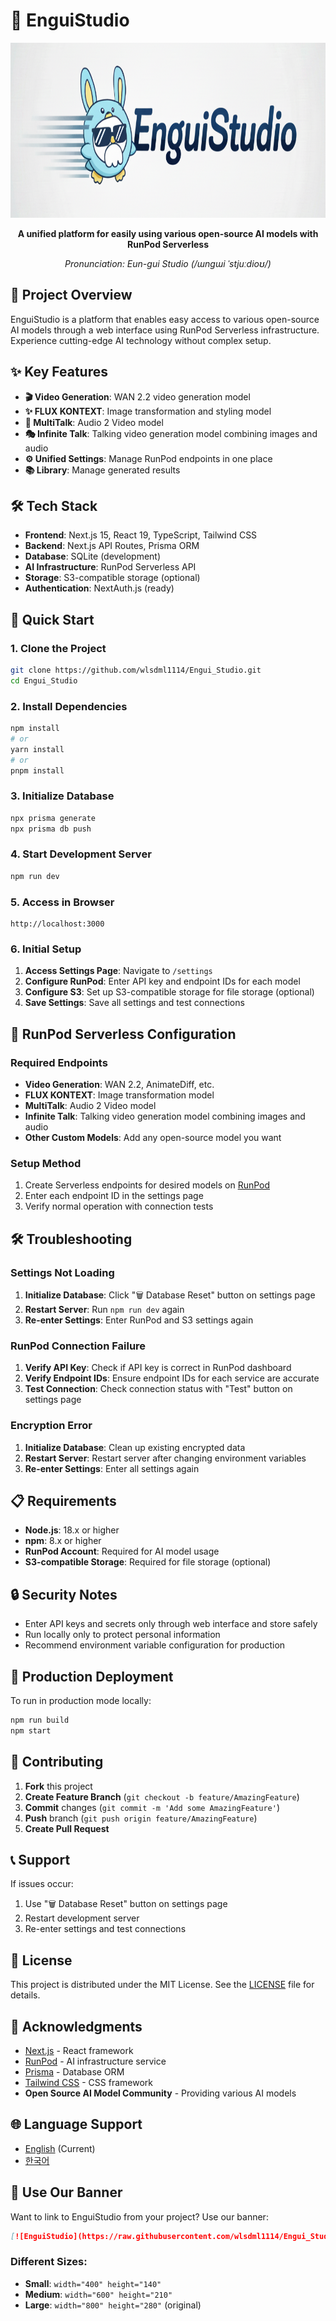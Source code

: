 # 🚀 EnguiStudio

<div align="center">
  <img src="assets/banner.png" alt="EnguiStudio Banner" width="800" height="280">
  
  **A unified platform for easily using various open-source AI models with RunPod Serverless**
  
  *Pronunciation: Eun-gui Studio (/ɯnɡɯi ˈstjuːdioʊ/)*
</div>

## 🎯 Project Overview

EnguiStudio is a platform that enables easy access to various open-source AI models through a web interface using RunPod Serverless infrastructure. Experience cutting-edge AI technology without complex setup.

## ✨ Key Features

- **🎬 Video Generation**: WAN 2.2 video generation model
- **✨ FLUX KONTEXT**: Image transformation and styling model
- **🎤 MultiTalk**: Audio 2 Video model
- **🎭 Infinite Talk**: Talking video generation model combining images and audio
- **⚙️ Unified Settings**: Manage RunPod endpoints in one place
- **📚 Library**: Manage generated results

## 🛠️ Tech Stack

- **Frontend**: Next.js 15, React 19, TypeScript, Tailwind CSS
- **Backend**: Next.js API Routes, Prisma ORM
- **Database**: SQLite (development)
- **AI Infrastructure**: RunPod Serverless API
- **Storage**: S3-compatible storage (optional)
- **Authentication**: NextAuth.js (ready)

## 🚀 Quick Start

### 1. Clone the Project
```bash
git clone https://github.com/wlsdml1114/Engui_Studio.git
cd Engui_Studio
```

### 2. Install Dependencies
```bash
npm install
# or
yarn install
# or
pnpm install
```

### 3. Initialize Database
```bash
npx prisma generate
npx prisma db push
```

### 4. Start Development Server
```bash
npm run dev
```

### 5. Access in Browser
```
http://localhost:3000
```

### 6. Initial Setup
1. **Access Settings Page**: Navigate to `/settings`
2. **Configure RunPod**: Enter API key and endpoint IDs for each model
3. **Configure S3**: Set up S3-compatible storage for file storage (optional)
4. **Save Settings**: Save all settings and test connections

## 🔧 RunPod Serverless Configuration

### Required Endpoints
- **Video Generation**: WAN 2.2, AnimateDiff, etc.
- **FLUX KONTEXT**: Image transformation model
- **MultiTalk**: Audio 2 Video model
- **Infinite Talk**: Talking video generation model combining images and audio
- **Other Custom Models**: Add any open-source model you want

### Setup Method
1. Create Serverless endpoints for desired models on [RunPod](https://runpod.io/)
2. Enter each endpoint ID in the settings page
3. Verify normal operation with connection tests

## 🛠️ Troubleshooting

### Settings Not Loading
1. **Initialize Database**: Click "🗑️ Database Reset" button on settings page
2. **Restart Server**: Run `npm run dev` again
3. **Re-enter Settings**: Enter RunPod and S3 settings again

### RunPod Connection Failure
1. **Verify API Key**: Check if API key is correct in RunPod dashboard
2. **Verify Endpoint IDs**: Ensure endpoint IDs for each service are accurate
3. **Test Connection**: Check connection status with "Test" button on settings page

### Encryption Error
1. **Initialize Database**: Clean up existing encrypted data
2. **Restart Server**: Restart server after changing environment variables
3. **Re-enter Settings**: Enter all settings again

## 📋 Requirements

- **Node.js**: 18.x or higher
- **npm**: 8.x or higher
- **RunPod Account**: Required for AI model usage
- **S3-compatible Storage**: Required for file storage (optional)

## 🔒 Security Notes

- Enter API keys and secrets only through web interface and store safely
- Run locally only to protect personal information
- Recommend environment variable configuration for production

## 🚀 Production Deployment

To run in production mode locally:
```bash
npm run build
npm start
```

## 🤝 Contributing

1. **Fork** this project
2. **Create Feature Branch** (`git checkout -b feature/AmazingFeature`)
3. **Commit** changes (`git commit -m 'Add some AmazingFeature'`)
4. **Push** branch (`git push origin feature/AmazingFeature`)
5. **Create Pull Request**

## 📞 Support

If issues occur:
1. Use "🗑️ Database Reset" button on settings page
2. Restart development server
3. Re-enter settings and test connections

## 📄 License

This project is distributed under the MIT License. See the [LICENSE](LICENSE) file for details.

## 🙏 Acknowledgments

- [Next.js](https://nextjs.org/) - React framework
- [RunPod](https://runpod.io/) - AI infrastructure service
- [Prisma](https://www.prisma.io/) - Database ORM
- [Tailwind CSS](https://tailwindcss.com/) - CSS framework
- **Open Source AI Model Community** - Providing various AI models

## 🌐 Language Support

- [English](README.md) (Current)
- [한국어](README.kr.md)

## 🔗 Use Our Banner

Want to link to EnguiStudio from your project? Use our banner:

```markdown
[![EnguiStudio](https://raw.githubusercontent.com/wlsdml1114/Engui_Studio/main/assets/banner.png)](https://github.com/wlsdml1114/Engui_Studio)
```

### Different Sizes:
- **Small**: `width="400" height="140"`
- **Medium**: `width="600" height="210"`
- **Large**: `width="800" height="280"` (original)
